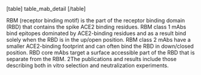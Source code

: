 [table]
table_mab_detail
[/table]

RBM (receptor binding motif) is the part of the receptor binding domain (RBD)
that contains the spike ACE2 binding residues. RBM class 1 mAbs bind epitopes
dominated by ACE2-binding residues and as a result bind solely when the RBD is
in the up/open position. RBM class 2 mAbs have a smaller ACE2-binding footprint
and can often bind the RBD in down/closed position. RBD core mAbs target a
surface accessible part of the RBD that is separate from the RBM. 2The
publications and results include those describing both in vitro selection and
neutralization experiments.
